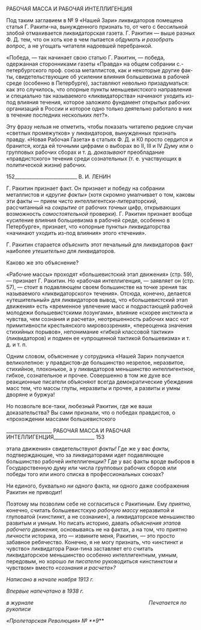 РАБОЧАЯ МАССА И РАБОЧАЯ ИНТЕЛЛИГЕНЦИЯ

Под таким заглавием в № 9 «Нашей Зари» ликвидаторов помещена статья Г. Ракити-на, вынужденного признать то, от чего с бессильной злобой отмахивается ликвидатор­ская газета. Г. Ракитин — выше разных Ф. Д. тем, что он хоть кое в чем пытается _обду­мать и разобрать вопрос,_ а не угощать читателя надоевшей перебранкой.

«Победа, — так начинает свою статью Г. Ракитин, — победа, одержанная сторонниками газеты «Правда» на общем собрании с.-петербургского проф. союза металлистов, как и некоторые другие фак­ты, свидетельствующие об усилении влияния большевизма в рабочей среде (особенно в Петербурге), заставляют невольно призадуматься: как это случилось, что опорные пункты меньшевистского направ­ления и специально так называемого «ликвидаторства» начинают уходить из-под влияния течения, кото­рое заложило фундамент открытых рабочих организаций в России и которое одно только деятельно ра­ботало в них в течение последних нескольких лет?».

Эту фразу нельзя не отметить, чтобы показать читателю редкие случаи «светлых промежутков» у ликвидаторов, вынужденных признать правду. «Новая Рабочая Газета» в статьях Ф. Д. и К0 просто сердится и бранится, когда ей точными цифрами о выборах во II, III и IV Думу или о групповых рабочих сборах и т. д. _доказывают_ преобладание «правдистского» течения среди сознательных (т. е. участвующих в политической жиз­ни) рабочих.

  

152__________________________ В. И. ЛЕНИН

Г. Ракитин признает факт. Он признает и победу на собрании металлистов и _«другие_ _факты»_ (хотя скромно умалчивает о том, каковы эти факты — прием чисто интелли­гентски-литераторский, рассчитанный на _сокрытие_ от рабочих _точных_ цифр, откры­вающих возможность _самостоятельной_ проверки). Г. Ракитин признает вообще «уси­ление влияния большевизма в рабочей среде, особенно в Петербурге», признает, что «опорные пункты» ликвидаторства «начинают уходить из-под влияния» этого «тече­ния».

Г. Ракитин старается _объяснить_ этот печальный для ликвидаторов факт наиболее _утешительно_ для ликвидаторов.

Каково же это объяснение?

«Рабочие массы» проходят «большевистский этап движения» (стр. 59), — признает Г. Ракитин. Но «рабочая интеллигенция, — заявляет он (стр. 57), — стоит в подавляю­щем своем большинстве на точке зрения так называемого «ликвидаторского» течения». Отсюда, конечно, делается «утешительный» для ликвидаторов вывод, что «большеви­стский этап движения» есть «временное увлечение масс и подрастающей рабочей мо­лодежи большевистскими лозунгами», влияние «скорее инстинкта и чувства, чем соз­нания и расчета», неотрешенность рабочих масс «от примитивности крестьянского ми­ровоззрения», «переоценка значения стихийных порывов», непонимание «гибкой клас­совой тактики» (ликвидаторов) и подмен ее «упрощенной тактикой большевизма» и т. д. и т. п.

Одним словом, объяснение у сотрудника «Нашей Зари» получается великолепное: у правдистов-де большинство незрелое, неразвитое, стихийное, плохонькое, а у ликвида­торов меньшинство интеллигентное, гибкое, сознательное и прочее. Совершенно в том же духе все реакционные писатели объясняют всегда демократические убеждения масс тем, что массы глупы, неразвиты и прочее, а развиты и умны дворяне и буржуа!

Но позвольте все-таки, любезный Ракитин, где же ваши доказательства? Вы сами признали, что о победах правдистов, о «прохождении массами большевистского

  

___________________ РАБОЧАЯ МАССА И РАБОЧАЯ ИНТЕЛЛИГЕНЦИЯ_________________ 153

этапа движения» свидетельствуют _факты!_ Где же у вас _факты,_ подтверждающие, что за ликвидаторами идет подавляющее большинство рабочей интеллигенции? Где у вас факты вроде выборов в Государственную думу или числа групповых рабочих сборов или победы того или иного списка в профессиональных союзах?

Ни единого, буквально _ни одного_ факта, ни одного даже соображения Ракитин не приводит!

Поэтому мы позволим себе не согласиться с Ракитиным. Ему _приятно,_ конечно, счи­тать большевистскую _рабочую массу_ неразвитой и глуповатой («инстинкт, а не созна­ние»), а ликвидаторское меньшинство развитым и умным. Но писать историю, давать _объяснения этапов рабочего движения,_ основываясь не на фактах, а на том, что приятно личности историка, это — извините меня, Ракитин, — это просто забавное ребячество. Конечно, я не могу признать, что «инстинкт и чувство» ликвидатора Раки-тина заставляет его считать ликвидаторское меньшинство особенно интеллигентным, умным, передовым, но хорошо ли _писателю_ руководиться «инстинктом и чувством» вместо _«сознания и расчета»?_

_Написано в начале ноября 1913 г._

_Впервые напечатано в 1938 г._

_в журнале_                                                                              _Печатается по рукописи_

_«Пролетарская Революция» № **9_**